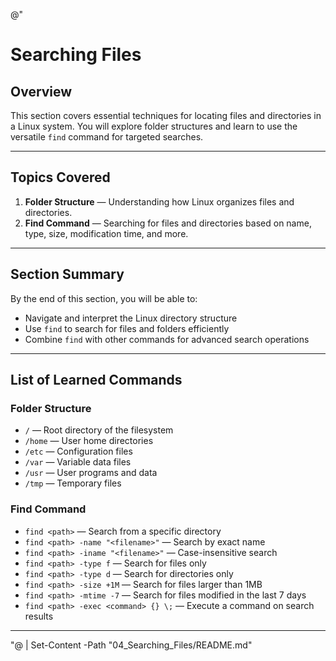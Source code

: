 @"
# Searching Files

## Overview
This section covers essential techniques for locating files and directories in a Linux system. You will explore folder structures and learn to use the versatile `find` command for targeted searches.

---

## Topics Covered
1. **Folder Structure** — Understanding how Linux organizes files and directories.  
2. **Find Command** — Searching for files and directories based on name, type, size, modification time, and more.

---

## Section Summary
By the end of this section, you will be able to:
- Navigate and interpret the Linux directory structure
- Use `find` to search for files and folders efficiently
- Combine `find` with other commands for advanced search operations

---

## List of Learned Commands

### Folder Structure
- `/` — Root directory of the filesystem  
- `/home` — User home directories  
- `/etc` — Configuration files  
- `/var` — Variable data files  
- `/usr` — User programs and data  
- `/tmp` — Temporary files  

### Find Command
- `find <path>` — Search from a specific directory  
- `find <path> -name "<filename>"` — Search by exact name  
- `find <path> -iname "<filename>"` — Case-insensitive search  
- `find <path> -type f` — Search for files only  
- `find <path> -type d` — Search for directories only  
- `find <path> -size +1M` — Search for files larger than 1MB  
- `find <path> -mtime -7` — Search for files modified in the last 7 days  
- `find <path> -exec <command> {} \;` — Execute a command on search results

---
"@ | Set-Content -Path "04_Searching_Files/README.md"
